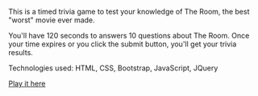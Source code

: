 This is a timed trivia game to test your knowledge of The Room, the best "worst" movie ever made. 

You'll have 120 seconds to answers 10 questions about The Room. Once your time expires or you click the submit button, you'll get your trivia results. 

Technologies used: HTML, CSS, Bootstrap, JavaScript, JQuery

[Play it here](https://falondarville.github.io/TriviaGame/)